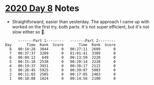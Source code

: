 # [2020 Day 8](https://adventofcode.com/2020/day/8) Notes

* Straightforward, easier than yesterday. The approach I came up with worked on the first try, both parts. It's not super efficient, but it's not slow either so :shrug:.

```
      -------Part 1--------   -------Part 2--------
Day       Time  Rank  Score       Time  Rank  Score
  8   00:14:28  3844      0   00:27:11  2689      0
  7   00:37:37  3289      0   01:01:41  3389      0
  6   00:04:12   649      0   00:13:59  2220      0
  5   00:15:18  2538      0   00:20:14  2228      0
  4   00:19:37  3931      0   00:38:17  2122      0
  3   00:26:45  5925      0   00:39:07  5903      0
  2   00:11:03  2505      0   00:17:05  2463      0
  1   00:10:08  1824      0   00:14:56  2100      0
```
